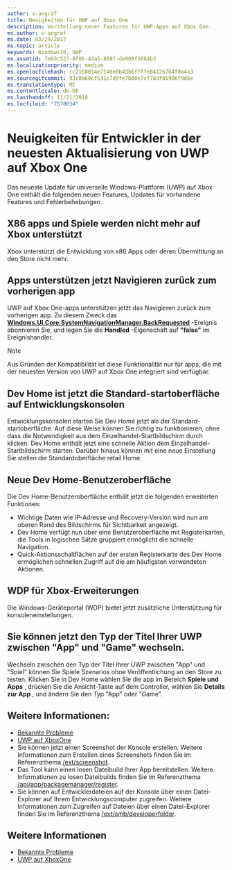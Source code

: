 ```yaml
---
author: v-angraf
title: Neuigkeiten für UWP auf Xbox One
description: Vorstellung neuer Features für UWP-Apps auf Xbox One.
ms.author: v-angraf
ms.date: 03/29/2017
ms.topic: article
keywords: Windows10, UWP
ms.assetid: fe63c527-8f06-43a5-868f-de909f5664b3
ms.localizationpriority: medium
ms.openlocfilehash: cc2168014e714de0b43b6ffffe84126764f0a4a3
ms.sourcegitcommit: 93c0a60cf531c7d9fe7b00e7cf78df86906f9d6e
ms.translationtype: MT
ms.contentlocale: de-DE
ms.lasthandoff: 11/21/2018
ms.locfileid: "7570034"
---
```

# <a name="whats-new-for-developers-in-the-latest-update-of-uwp-on-xbox-one"></a>Neuigkeiten für Entwickler in der neuesten Aktualisierung von UWP auf Xbox One

Das neueste Update für universelle Windows-Plattform (UWP) auf Xbox One enthält die folgenden neuen Features, Updates für vorhandene Features und Fehlerbehebungen.

## <a name="x86-apps-and-games-are-no-longer-supported-on-xbox"></a>X86 apps und Spiele werden nicht mehr auf Xbox unterstützt  
Xbox unterstützt die Entwicklung von x86 Apps oder deren Übermittlung an den Store nicht mehr.

## <a name="apps-can-now-support-navigating-back-to-the-previous-app"></a>Apps unterstützen jetzt Navigieren zurück zum vorherigen app 
UWP auf Xbox One-apps unterstützen jetzt das Navigieren zurück zum vorherigen app. Zu diesem Zweck das [**Windows.UI.Core.SystemNavigationManager.BackRequested**](https://msdn.microsoft.com/library/windows/apps/dn893595) -Ereignis abonnieren Sie, und legen Sie die **Handled** -Eigenschaft auf **"false"** im Ereignishandler.

> [!NOTE]
> Aus Gründen der Kompatibilität ist diese Funktionalität nur für apps, die mit der neuesten Version von UWP auf Xbox One integriert sind verfügbar. 

## <a name="dev-home-is-now-the-default-home-experience-on-development-consoles"></a>Dev Home ist jetzt die Standard-startoberfläche auf Entwicklungskonsolen
Entwicklungskonsolen starten Sie Dev Home jetzt als der Standard-startoberfläche. Auf diese Weise können Sie richtig zu funktionieren, ohne dass die Notwendigkeit aus dem Einzelhandel-Startbildschirm durch klicken. Dev Home enthält jetzt eine schnelle Aktion dem Einzelhandel-Startbildschirm starten. Darüber hinaus können mit eine neue Einstellung Sie stellen die Standardoberfläche retail Home. 

## <a name="new-dev-home-user-interface"></a>Neue Dev Home-Benutzeroberfläche
Die Dev Home-Benutzeroberfläche enthält jetzt die folgenden erweiterten Funktionen:
 - Wichtige Daten wie IP-Adresse und Recovery-Version wird nun am oberen Rand des Bildschirms für Sichtbarkeit angezeigt. 
 - Dev Home verfügt nun über eine Benutzeroberfläche mit Registerkarten, die Tools in logischen Sätze gruppiert ermöglicht die schnelle Navigation.
 - Quick-Aktionsschaltflächen auf der ersten Registerkarte des Dev Home ermöglichen schnellen Zugriff auf die am häufigsten verwendeten Aktionen. 

## <a name="wdp-for-xbox-enhancements"></a>WDP für Xbox-Erweiterungen
Die Windows-Geräteportal (WDP) bietet jetzt zusätzliche Unterstützung für konsoleneinstellungen. 

## <a name="you-can-now-switch-the-type-of-your-uwp-title-between-app-and-game"></a>Sie können jetzt den Typ der Titel Ihrer UWP zwischen "App" und "Game" wechseln.
Wechseln zwischen den Typ der Titel Ihrer UWP zwischen "App" und "Spiel" können Sie Spiele Szenarios ohne Veröffentlichung an den Store zu testen. Klicken Sie in Dev Home wählen Sie die app im Bereich **Spiele und Apps** , drücken Sie die Ansicht-Taste auf dem Controller, wählen Sie **Details zur App** , und ändern Sie den Typ "App" oder "Game".

## <a name="see-also"></a>Weitere Informationen:
- [Bekannte Probleme](known-issues.md)
- [UWP auf XboxOne](index.md)
 - Sie können jetzt einen Screenshot der Konsole erstellen. Weitere Informationen zum Erstellen eines Screenshots finden Sie im Referenzthema [/ext/screenshot](wdp-media-capture-api.md).
 - Das Tool kann einen losen Dateibuild Ihrer App bereitstellen. Weitere Informationen zu losen Dateibuilds finden Sie im Referenzthema [/api/app/packagemanager/register](wdp-loose-folder-register-api.md).
 - Sie können auf Entwicklerdateien auf der Konsole über einen Datei-Explorer auf Ihrem Entwicklungscomputer zugreifen. Weitere Informationen zum Zugreifen auf Dateien über einen Datei-Explorer finden Sie im Referenzthema [/ext/smb/developerfolder](wdp-smb-api.md).

## <a name="see-also"></a>Weitere Informationen
- [Bekannte Probleme](known-issues.md)
- [UWP auf XboxOne](index.md)
